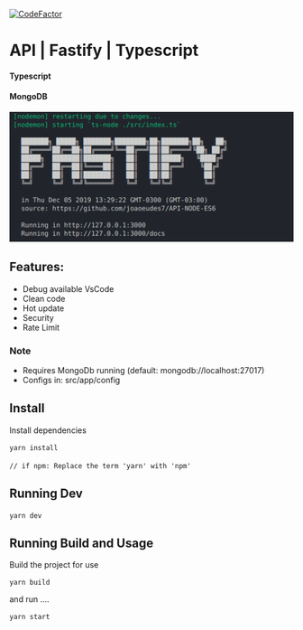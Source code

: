 [![CodeFactor](https://www.codefactor.io/repository/github/joaoeudes7/api-node-es6/badge)](https://www.codefactor.io/repository/github/joaoeudes7/api-node-es6)

# API | Fastify | Typescript
#### Typescript
#### MongoDB

![Demo](demo.png)

## Features:
* Debug available VsCode
* Clean code
* Hot update
* Security
* Rate Limit

### Note
* Requires MongoDb running (default: mongodb://localhost:27017)
* Configs in: src/app/config

## Install
Install dependencies
```
yarn install

// if npm: Replace the term 'yarn' with 'npm'
```

## Running Dev

```
yarn dev
```

## Running Build and Usage
Build the project for use
```
yarn build
```

and run ....

```
yarn start
```

